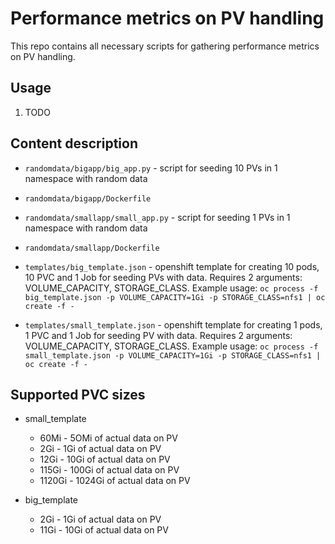 # Performance metrics on PV handling

This repo contains all necessary scripts for gathering performance metrics on PV handling.

## Usage
  1. TODO

## Content description

* `randomdata/bigapp/big_app.py` - script for seeding 10 PVs in 1 namespace with random data

* `randomdata/bigapp/Dockerfile`

* `randomdata/smallapp/small_app.py` - script for seeding 1 PVs in 1 namespace with random data

* `randomdata/smallapp/Dockerfile`

* `templates/big_template.json` - openshift template for creating 10 pods, 10 PVC and 1 Job for seeding PVs with data. Requires 2 arguments: VOLUME_CAPACITY, STORAGE_CLASS. Example usage: `oc process -f big_template.json -p VOLUME_CAPACITY=1Gi -p STORAGE_CLASS=nfs1 | oc create -f - `

* `templates/small_template.json` - openshift template for creating 1 pods, 1 PVC and 1 Job for seeding PV with data. Requires 2 arguments: VOLUME_CAPACITY, STORAGE_CLASS. Example usage: `oc process -f small_template.json -p VOLUME_CAPACITY=1Gi -p STORAGE_CLASS=nfs1 | oc create -f - `

## Supported PVC sizes

  * small_template
    * 60Mi - 5OMi of actual data on PV
    * 2Gi - 1Gi of actual data on PV
    * 12Gi - 10Gi of actual data on PV
    * 115Gi - 100Gi of actual data on PV
    * 1120Gi - 1024Gi of actual data on PV

  * big_template
    * 2Gi - 1Gi of actual data on PV
    * 11Gi - 10Gi of actual data on PV
